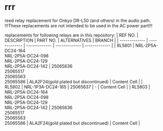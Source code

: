 # rrr
reed relay replacement for Onkyo DR-L50 (and others) in the audio path.
!!!These replacements are not intended to be used in the AC power part!!!

replacements for following relays are in this repository:
| REF NO.       | DESCRIPTION   | PART NO.      | ALTERNATIVES  | BRANCH        |
| ------------- | ------------- | ------------- | ------------- | ------------- |
| RL5801        | NRL-2P5A-DC24-164<br />NRL-2P5A-DC24-098<br />NRL-2P5A-DC24-129<br />NRL-2P5A-DC24-142 | 25065636<br />25065517<br />25065563<br />25065586 | ALA2F24(gold plated but discontinued) | Content Cell  |
| RL5802        | NRL-1P3A-DC24-165 | 25065637 | - | Content Cell  |
| RL5803        | NRL-2P5A-DC24-164<br />NRL-2P5A-DC24-098<br />NRL-2P5A-DC24-129<br />NRL-2P5A-DC24-142 | 25065636<br />25065517<br />25065563<br />25065586 | ALA2F24(gold plated but discontinued) | Content Cell  |
